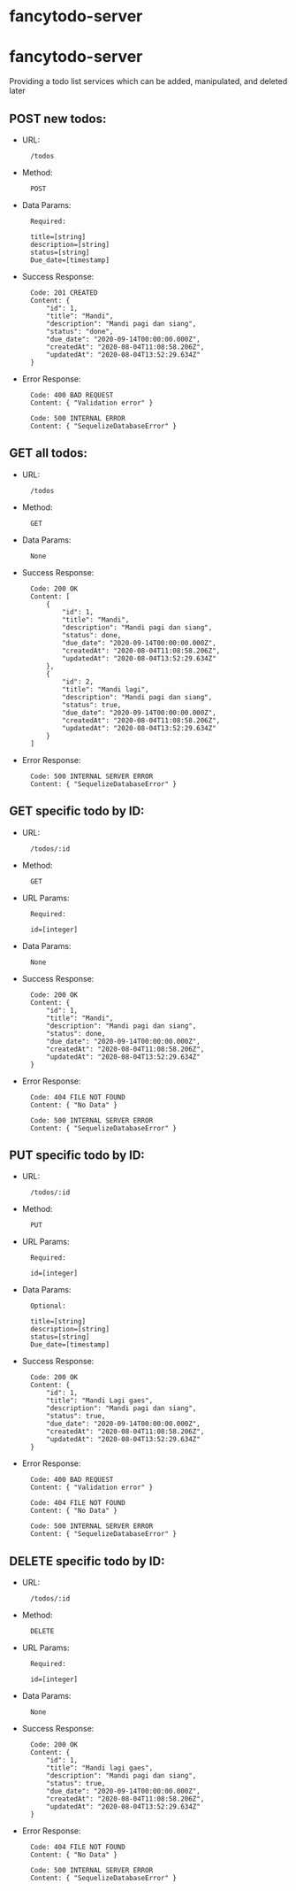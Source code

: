 # fancytodo-server

# fancytodo-server
Providing a todo list services which can be added, manipulated, and deleted later

## POST new todos:

* URL:

        /todos

* Method:

        POST

* Data Params:

        Required:

        title=[string]
        description=[string]
        status=[string]
        Due_date=[timestamp]

* Success Response:

        Code: 201 CREATED
        Content: {
            "id": 1,
            "title": "Mandi",
            "description": "Mandi pagi dan siang",
            "status": "done",
            "due_date": "2020-09-14T00:00:00.000Z",
            "createdAt": "2020-08-04T11:08:58.206Z",
            "updatedAt": "2020-08-04T13:52:29.634Z"
        }

* Error Response:

        Code: 400 BAD REQUEST
        Content: { "Validation error" }

        Code: 500 INTERNAL ERROR
        Content: { "SequelizeDatabaseError" }

## GET all todos:

* URL:

        /todos

* Method:

        GET

* Data Params:

        None

* Success Response:

        Code: 200 OK
        Content: [
            {
                "id": 1,
                "title": "Mandi",
                "description": "Mandi pagi dan siang",
                "status": done,
                "due_date": "2020-09-14T00:00:00.000Z",
                "createdAt": "2020-08-04T11:08:58.206Z",
                "updatedAt": "2020-08-04T13:52:29.634Z"
            },
            {
                "id": 2,
                "title": "Mandi lagi",
                "description": "Mandi pagi dan siang",
                "status": true,
                "due_date": "2020-09-14T00:00:00.000Z",
                "createdAt": "2020-08-04T11:08:58.206Z",
                "updatedAt": "2020-08-04T13:52:29.634Z"
            }
        ]

* Error Response:

        Code: 500 INTERNAL SERVER ERROR
        Content: { "SequelizeDatabaseError" }

## GET specific todo by ID:

* URL:

        /todos/:id

* Method:

        GET

* URL Params:

        Required:

        id=[integer]

* Data Params:

        None

* Success Response:

        Code: 200 OK
        Content: {
            "id": 1,
            "title": "Mandi",
            "description": "Mandi pagi dan siang",
            "status": done,
            "due_date": "2020-09-14T00:00:00.000Z",
            "createdAt": "2020-08-04T11:08:58.206Z",
            "updatedAt": "2020-08-04T13:52:29.634Z"
        }

* Error Response:

        Code: 404 FILE NOT FOUND
        Content: { "No Data" }

        Code: 500 INTERNAL SERVER ERROR
        Content: { "SequelizeDatabaseError" }

## PUT specific todo by ID:

* URL:

        /todos/:id

* Method:

        PUT

* URL Params:

        Required:

        id=[integer]

* Data Params:

        Optional:

        title=[string]
        description=[string]
        status=[string]
        Due_date=[timestamp]

* Success Response:

        Code: 200 OK
        Content: {
            "id": 1,
            "title": "Mandi Lagi gaes",
            "description": "Mandi pagi dan siang",
            "status": true,
            "due_date": "2020-09-14T00:00:00.000Z",
            "createdAt": "2020-08-04T11:08:58.206Z",
            "updatedAt": "2020-08-04T13:52:29.634Z"
        }

* Error Response:

        Code: 400 BAD REQUEST
        Content: { "Validation error" }

        Code: 404 FILE NOT FOUND
        Content: { "No Data" }

        Code: 500 INTERNAL SERVER ERROR
        Content: { "SequelizeDatabaseError" }

## DELETE specific todo by ID:

* URL:

        /todos/:id

* Method:

        DELETE

* URL Params:

        Required:

        id=[integer]

* Data Params:

        None

* Success Response:

        Code: 200 OK
        Content: {
            "id": 1,
            "title": "Mandi lagi gaes",
            "description": "Mandi pagi dan siang",
            "status": true,
            "due_date": "2020-09-14T00:00:00.000Z",
            "createdAt": "2020-08-04T11:08:58.206Z",
            "updatedAt": "2020-08-04T13:52:29.634Z"
        }

* Error Response:

        Code: 404 FILE NOT FOUND
        Content: { "No Data" }

        Code: 500 INTERNAL SERVER ERROR
        Content: { "SequelizeDatabaseError" }
